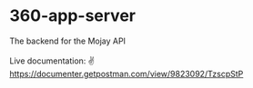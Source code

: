 # 360-app-server
The backend for the Mojay API <br><br>
Live documentation: ✌<br> 
https://documenter.getpostman.com/view/9823092/TzscpStP
